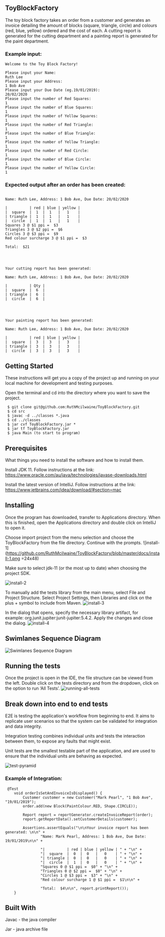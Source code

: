 ## ToyBlockFactory
The toy block factory takes an order from a customer and generates an invoice detailing the amount of blocks (square, triangle, circle) and colours (red, blue, yellow) ordered and the cost of each.  A cutting report is generated for the cutting department and a painting report is generated for the paint department.
### Example input:
```
Welcome to the Toy Block Factory! 

Please input your Name: 
Ruth Lee
Please input your Address: 
1 Bob Ave
Please input your Due Date (eg.19/01/2019): 
20/02/2020
Please input the number of Red Squares: 
1
Please input the number of Blue Squares: 
1
Please input the number of Yellow Squares: 
1
Please input the number of Red Triangle: 
1
Please input the number of Blue Triangle: 
1
Please input the number of Yellow Triangle: 
1
Please input the number of Red Circle: 
1
Please input the number of Blue Circle: 
1
Please input the number of Yellow Circle: 
1
```

### Expected output after an order has been created:

```Your invoice report has been generated: 

Name: Ruth Lee, Address: 1 Bob Ave, Due Date: 20/02/2020

|          | red | blue | yellow | 
|  square  |  1  |  1   |   1    | 
| triangle |  1  |  1   |   1    | 
|  circle  |  1  |  1   |   1    | 
Squares 3 @ $1 ppi =  $3
Triangles 3 @ $2 ppi =  $6
Circles 3 @ $3 ppi =  $9
Red colour surcharge 3 @ $1 ppi =  $3

Total:  $21




Your cutting report has been generated: 

Name: Ruth Lee, Address: 1 Bob Ave, Due Date: 20/02/2020

|          | Qty |
|  square  |  6  |
| triangle |  6  |
|  circle  |  6  |




Your painting report has been generated: 

Name: Ruth Lee, Address: 1 Bob Ave, Due Date: 20/02/2020

|          | red | blue | yellow | 
|  square  |  3  |  3   |   3    | 
| triangle |  3  |  3   |   3    | 
|  circle  |  3  |  3   |   3    | 
```

## Getting Started

These instructions will get you a copy of the project up and running on your local machine for development and testing purposes.

Open the terminal and cd into the directory where you want to save the project.

```
 $ git clone git@github.com:RuthMcilwaine/ToyBlockFactory.git
 $ cd src
 $ javac -d ../classes *.java
 $ cd ../classes 
 $ jar cvf ToyBlockFactory.jar *
 $ jar tf ToyBlockFactory.jar
 $ java Main (to start to program)
 ```


##  Prerequisites

What things you need to install the software and how to install them.

Install JDK 11. Follow instructions at the link: https://www.oracle.com/au/java/technologies/javase-downloads.html 

Install the latest version of IntelliJ.  Follow instructions at the link: https://www.jetbrains.com/idea/download/#section=mac

## Installing

Once the program has downloaded, transfer to Applications directory. When this is finished, open the Applications directory and double click on IntelliJ to open it.

Choose import project from the menu selection and choose the ToyBlockFactory from the file directory. Continue with the prompts.
![install-1](https://github.com/RuthMcilwaine/ToyBlockFactory/blob/master/docs/install-1.png =24x48)

Make sure to select jdk-11 (or the most up to date) when choosing the project SDK.

![install-2](https://github.com/RuthMcilwaine/ToyBlockFactory/blob/master/docs/install-2.png)

To manually add the tests library from the main menu, select File and Project Structure.
Select Project Settings, then Libraries and click on the plus + symbol to include from Maven.
![install-3](https://github.com/RuthMcilwaine/ToyBlockFactory/blob/master/docs/install-3.png)

In the dialog that opens, specify the necessary library artifact, for example: org.junit.jupiter:junit-jupiter:5.4.2.
Apply the changes and close the dialog.
![install-4](https://github.com/RuthMcilwaine/ToyBlockFactory/blob/master/docs/install-4.png)



## Swimlanes Sequence Diagram
![Swimlanes Sequence Diagram](https://github.com/RuthMcilwaine/ToyBlockFactory/blob/master/docs/toyblockfactory-sequence-diagram.png)


## Running the tests

Once the project is open in the IDE, the file structure can be viewed from the left. Double click on the tests directory and from the dropdown, click on the option to run ‘All Tests’.
![running-all-tests](https://github.com/RuthMcilwaine/ToyBlockFactory/blob/master/docs/running-all-tests.png)

## Break down into end to end tests

E2E is testing the application's workflow from beginning to end. It aims to replicate user scenarios so that the system can be validated for integration and data integrity.

Integration testing combines individual units and tests the interaction between them, to expose any faults that might exist.

Unit tests are the smallest testable part of the application, and are used to ensure that the individual units are behaving as expected.

![test-pyramid](https://github.com/RuthMcilwaine/ToyBlockFactory/blob/master/docs/test-pyramid.png)


### Example of Integration:
```
 @Test
    void orderIsSetAndInvoiceIsDisplayed() {
        Customer customer = new Customer("Mark Pearl", "1 Bob Ave", "19/01/2019");
        order.add(new Block(PaintColour.RED, Shape.CIRCLE));

        Report report = reportGenerator.createInvoiceReport(order);
        report.getReportData().setCustomerDetails(customer);
        
        Assertions.assertEquals("\n\nYour invoice report has been generated: \n\n" +
                "Name: Mark Pearl, Address: 1 Bob Ave, Due Date: 19/01/2019\n\n" +

                "|          | red | blue | yellow | " + "\n" +
                "|  square  |  0  |  0   |   0    | " + "\n" +
                "| triangle |  0  |  0   |   0    | " + "\n" +
                "|  circle  |  1  |  0   |   0    | " + "\n" +
                "Squares 0 @ $1 ppi =  $0" + "\n" +
                "Triangles 0 @ $2 ppi =  $0" + "\n" +
                "Circles 1 @ $3 ppi =  $3" + "\n" +
                "Red colour surcharge 1 @ $1 ppi =  $1\n\n" +

                "Total:  $4\n\n", report.printReport());
    }
```

## Built With

Javac - the java compiler

Jar - java archive file


